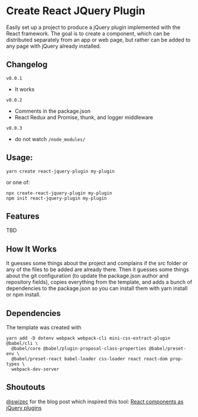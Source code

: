 # Create React JQuery Plugin

Easily set up a project to produce a jQuery plugin implemented with the React
framework. The goal is to create a component, which can be distributed
separately from an app or web page, but rather can be added to any page with
jQuery already installed.

## Changelog

`v0.0.1`

* It works

`v0.0.2`

* Comments in the package.json
* React Redux and Promise, thunk, and logger middleware

`v0.0.3`

* do not watch `/node_modules/`

## Usage:

```
yarn create react-jquery-plugin my-plugin
```

or one of:

```
npx create-react-jquery-plugin my-plugin
npm init react-jquery-plugin my-plugin
```

## Features

TBD

## How It Works

It guesses some things about the project and complains if the src folder or
any of the files to be added are already there. Then it guesses some things
about the git configuration (to update the package.json author and repository
fields), copies everything from the template, and adds a bunch of dependencies
to the package.json so you can install them with yarn install or npm install.

## Dependencies

The template was created with

```
yarn add -D dotenv webpack webpack-cli mini-css-extract-plugin @babel/cli \
  @babel/core @babel/plugin-proposal-class-properties @babel/preset-env \
  @babel/preset-react babel-loader css-loader react react-dom prop-types \
  webpack-dev-server
```

## Shoutouts

[@swizec](https://twitter.com/swizec) for the blog post which inspired this
tool: [React components as jQuery plugins](
https://swizec.com/blog/using-react-in-the-real-world/swizec/6710)

